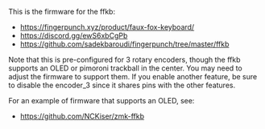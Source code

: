 This is the firmware for the ffkb:
* https://fingerpunch.xyz/product/faux-fox-keyboard/
* https://discord.gg/ewS6xbCgPb
* https://github.com/sadekbaroudi/fingerpunch/tree/master/ffkb

Note that this is pre-configured for 3 rotary encoders, though the ffkb supports an OLED or 
pimoroni trackball in the center. You may need to adjust the firmware to support them. If you 
enable another feature, be sure to disable the encoder_3 since it shares pins with the other 
features.

For an example of firmware that supports an OLED, see:
* https://github.com/NCKiser/zmk-ffkb

